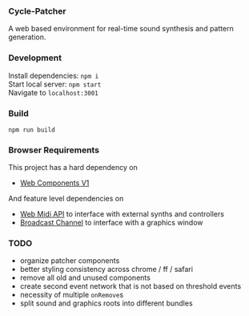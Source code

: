 ### Cycle-Patcher
A web based environment for real-time sound synthesis and pattern generation.

### Development
Install dependencies: `npm i`  
Start local server: `npm start`  
Navigate to `localhost:3001`

### Build
`npm run build`

### Browser Requirements
This project has a hard dependency on
* [Web Components V1](https://caniuse.com/#feat=custom-elementsv1)

And feature level dependencies on
* [Web Midi API](https://caniuse.com/#feat=midi) to interface with external synths and controllers
* [Broadcast Channel](https://caniuse.com/#feat=broadcastchannel) to interface with a graphics window

### TODO
* organize patcher components
* better styling consistency across chrome / ff / safari
* remove all old and unused components
* create second event network that is not based on threshold events
* necessity of multiple `onRemove`s
* split sound and graphics roots into different bundles
